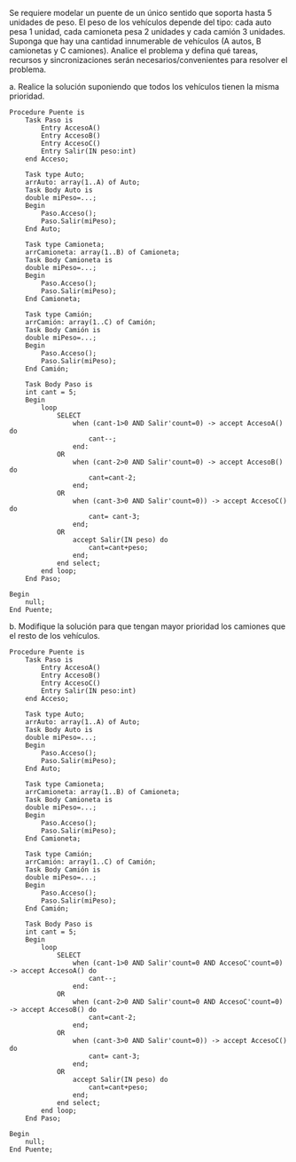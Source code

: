 Se requiere modelar un puente de un único sentido que soporta hasta 5 unidades de peso. El peso de los vehículos depende del tipo: cada auto pesa 1 unidad, cada camioneta pesa 2 unidades y cada camión 3 unidades. Suponga que hay una cantidad innumerable de vehículos (A autos, B camionetas y C camiones). Analice el problema y defina qué tareas, recursos y sincronizaciones serán necesarios/convenientes para resolver el problema.

a. Realice la solución suponiendo que todos los vehículos tienen la misma prioridad.
```
Procedure Puente is
    Task Paso is
        Entry AccesoA()
        Entry AccesoB()
        Entry AccesoC()
        Entry Salir(IN peso:int)
    end Acceso;

    Task type Auto;
    arrAuto: array(1..A) of Auto;
    Task Body Auto is
    double miPeso=...;
    Begin
        Paso.Acceso();
        Paso.Salir(miPeso);
    End Auto;

    Task type Camioneta;
    arrCamioneta: array(1..B) of Camioneta;
    Task Body Camioneta is
    double miPeso=...;
    Begin
        Paso.Acceso();
        Paso.Salir(miPeso);
    End Camioneta;

    Task type Camión;
    arrCamión: array(1..C) of Camión;
    Task Body Camión is
    double miPeso=...;
    Begin
        Paso.Acceso();
        Paso.Salir(miPeso);
    End Camión;

    Task Body Paso is
    int cant = 5;
    Begin
        loop
            SELECT 
                when (cant-1>0 AND Salir'count=0) -> accept AccesoA() do
                    cant--;
                end:
            OR
                when (cant-2>0 AND Salir'count=0) -> accept AccesoB() do
                    cant=cant-2;
                end;
            OR
                when (cant-3>0 AND Salir'count=0)) -> accept AccesoC() do
                    cant= cant-3;
                end;
            OR
                accept Salir(IN peso) do
                    cant=cant+peso;
                end;
            end select;
        end loop;
    End Paso;

Begin
    null;
End Puente;
```

b. Modifique la solución para que tengan mayor prioridad los camiones que el resto de los vehículos.
```
Procedure Puente is
    Task Paso is
        Entry AccesoA()
        Entry AccesoB()
        Entry AccesoC()
        Entry Salir(IN peso:int)
    end Acceso;

    Task type Auto;
    arrAuto: array(1..A) of Auto;
    Task Body Auto is
    double miPeso=...;
    Begin
        Paso.Acceso();
        Paso.Salir(miPeso);
    End Auto;

    Task type Camioneta;
    arrCamioneta: array(1..B) of Camioneta;
    Task Body Camioneta is
    double miPeso=...;
    Begin
        Paso.Acceso();
        Paso.Salir(miPeso);
    End Camioneta;

    Task type Camión;
    arrCamión: array(1..C) of Camión;
    Task Body Camión is
    double miPeso=...;
    Begin
        Paso.Acceso();
        Paso.Salir(miPeso);
    End Camión;

    Task Body Paso is
    int cant = 5;
    Begin
        loop
            SELECT 
                when (cant-1>0 AND Salir'count=0 AND AccesoC'count=0) -> accept AccesoA() do
                    cant--;
                end:
            OR
                when (cant-2>0 AND Salir'count=0 AND AccesoC'count=0) -> accept AccesoB() do
                    cant=cant-2;
                end;
            OR
                when (cant-3>0 AND Salir'count=0)) -> accept AccesoC() do
                    cant= cant-3;
                end;
            OR
                accept Salir(IN peso) do
                    cant=cant+peso;
                end;
            end select;
        end loop;
    End Paso;

Begin
    null;
End Puente;
```